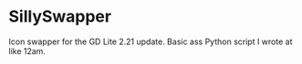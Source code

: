 # SillySwapper
Icon swapper for the GD Lite 2.21 update. Basic ass Python script I wrote at like 12am.
